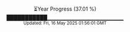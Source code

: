 <p align="center">
⏳Year Progress (37.01 %) <br>
███████████▁▁▁▁▁▁▁▁▁▁▁▁▁▁▁▁▁▁▁ <br>
<sub>Updated: Fri, 16 May 2025 01:56:01 GMT</sub>
</p>

